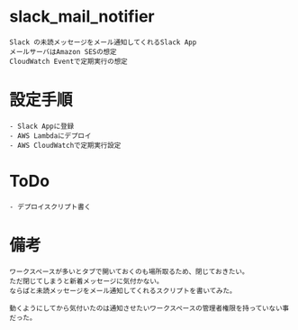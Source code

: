 # slack_mail_notifier

    Slack の未読メッセージをメール通知してくれるSlack App
    メールサーバはAmazon SESの想定
    CloudWatch Eventで定期実行の想定

# 設定手順
    - Slack Appに登録
    - AWS Lambdaにデプロイ
    - AWS CloudWatchで定期実行設定

# ToDo

    - デプロイスクリプト書く

# 備考

    ワークスペースが多いとタブで開いておくのも場所取るため、閉じておきたい。
    ただ閉じてしまうと新着メッセージに気付かない。
    ならばと未読メッセージをメール通知してくれるスクリプトを書いてみた。

    動くようにしてから気付いたのは通知させたいワークスペースの管理者権限を持っていない事だった。
